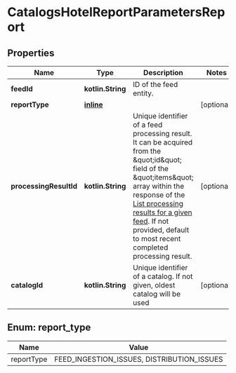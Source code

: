 
# CatalogsHotelReportParametersReport

## Properties
| Name | Type | Description | Notes |
| ------------ | ------------- | ------------- | ------------- |
| **feedId** | **kotlin.String** | ID of the feed entity. |  |
| **reportType** | [**inline**](#ReportType) |  |  [optional] |
| **processingResultId** | **kotlin.String** | Unique identifier of a feed processing result. It can be acquired from the \&quot;id\&quot; field of the \&quot;items\&quot; array within the response of the [List processing results for a given feed](/docs/api/v5/#operation/feed_processing_results/list). If not provided, default to most recent completed processing result. |  [optional] |
| **catalogId** | **kotlin.String** | Unique identifier of a catalog. If not given, oldest catalog will be used |  [optional] |


<a id="ReportType"></a>
## Enum: report_type
| Name | Value |
| ---- | ----- |
| reportType | FEED_INGESTION_ISSUES, DISTRIBUTION_ISSUES |



